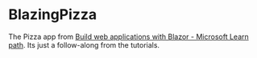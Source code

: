 # BlazingPizza

The Pizza app from [Build web applications with Blazor - Microsoft Learn path](https://learn.microsoft.com/en-us/training/paths/build-web-apps-with-blazor/ "Build web applications with Blazor").
Its just a follow-along from the tutorials.
